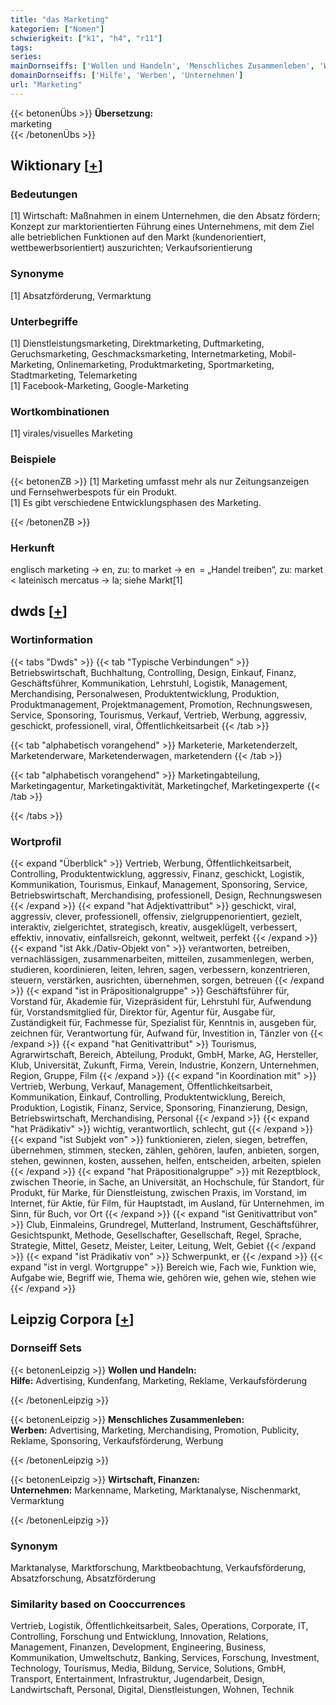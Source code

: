 ```yaml
---
title: "das Marketing"
kategorien: ["Nomen"]
schwierigkeit: ["k1", "h4", "r11"]
tags:
series:
mainDornseiffs: ['Wollen und Handeln', 'Menschliches Zusammenleben', 'Wirtschaft, Finanzen']
domainDornseiffs: ['Hilfe', 'Werben', 'Unternehmen']
url: "Marketing"
---
```


{{< betonenÜbs >}}
**Übersetzung:**  
marketing  
{{< /betonenÜbs >}}

## Wiktionary [[+](https://de.wiktionary.org/wiki/Marketing)]

### Bedeutungen
[1] Wirtschaft: Maßnahmen in einem Unternehmen, die den Absatz fördern; Konzept zur marktorientierten Führung eines Unternehmens, mit dem Ziel alle betrieblichen Funktionen auf den Markt (kundenorientiert, wettbewerbsorientiert) auszurichten; Verkaufsorientierung  

### Synonyme
[1] Absatzförderung, Vermarktung  

### Unterbegriffe
[1] Dienstleistungsmarketing, Direktmarketing, Duftmarketing, Geruchsmarketing, Geschmacksmarketing, Internetmarketing, Mobil-Marketing, Onlinemarketing, Produktmarketing, Sportmarketing, Stadtmarketing, Telemarketing  
[1] Facebook-Marketing, Google-Marketing  

### Wortkombinationen
[1] virales/visuelles Marketing  

### Beispiele
{{< betonenZB >}}
[1] Marketing umfasst mehr als nur Zeitungsanzeigen und Fernsehwerbespots für ein Produkt.  
[1] Es gibt verschiedene Entwicklungsphasen des Marketing.  

{{< /betonenZB >}}
### Herkunft
englisch marketing → en, zu: to market → en = „Handel treiben“, zu: market < lateinisch mercatus → la; siehe Markt[1]  



## dwds [[+](https://www.dwds.de/wb/Marketing)]

### Wortinformation
{{< tabs "Dwds" >}}
{{< tab "Typische Verbindungen" >}}
Betriebswirtschaft, Buchhaltung, Controlling, Design, Einkauf, Finanz, Geschäftsführer, Kommunikation, Lehrstuhl, Logistik, Management, Merchandising, Personalwesen, Produktentwicklung, Produktion, Produktmanagement, Projektmanagement, Promotion, Rechnungswesen, Service, Sponsoring, Tourismus, Verkauf, Vertrieb, Werbung, aggressiv, geschickt, professionell, viral, Öffentlichkeitsarbeit
{{< /tab >}}

{{< tab "alphabetisch vorangehend" >}}
Marketerie, Marketenderzelt, Marketenderware, Marketenderwagen, marketendern
{{< /tab >}}

{{< tab "alphabetisch vorangehend" >}}
Marketingabteilung, Marketingagentur, Marketingaktivität, Marketingchef, Marketingexperte
{{< /tab >}}

{{< /tabs >}}

### Wortprofil
{{< expand "Überblick" >}} Vertrieb, Werbung, Öffentlichkeitsarbeit, Controlling, Produktentwicklung, aggressiv, Finanz, geschickt, Logistik, Kommunikation, Tourismus, Einkauf, Management, Sponsoring, Service, Betriebswirtschaft, Merchandising, professionell, Design, Rechnungswesen {{< /expand >}}
{{< expand "hat Adjektivattribut" >}} geschickt, viral, aggressiv, clever, professionell, offensiv, zielgruppenorientiert, gezielt, interaktiv, zielgerichtet, strategisch, kreativ, ausgeklügelt, verbessert, effektiv, innovativ, einfallsreich, gekonnt, weltweit, perfekt {{< /expand >}}
{{< expand "ist Akk./Dativ-Objekt von" >}} verantworten, betreiben, vernachlässigen, zusammenarbeiten, mitteilen, zusammenlegen, werben, studieren, koordinieren, leiten, lehren, sagen, verbessern, konzentrieren, steuern, verstärken, ausrichten, übernehmen, sorgen, betreuen {{< /expand >}}
{{< expand "ist in Präpositionalgruppe" >}} Geschäftsführer für, Vorstand für, Akademie für, Vizepräsident für, Lehrstuhl für, Aufwendung für, Vorstandsmitglied für, Direktor für, Agentur für, Ausgabe für, Zuständigkeit für, Fachmesse für, Spezialist für, Kenntnis in, ausgeben für, zeichnen für, Verantwortung für, Aufwand für, Investition in, Tänzler von {{< /expand >}}
{{< expand "hat Genitivattribut" >}} Tourismus, Agrarwirtschaft, Bereich, Abteilung, Produkt, GmbH, Marke, AG, Hersteller, Klub, Universität, Zukunft, Firma, Verein, Industrie, Konzern, Unternehmen, Region, Gruppe, Film {{< /expand >}}
{{< expand "in Koordination mit" >}} Vertrieb, Werbung, Verkauf, Management, Öffentlichkeitsarbeit, Kommunikation, Einkauf, Controlling, Produktentwicklung, Bereich, Produktion, Logistik, Finanz, Service, Sponsoring, Finanzierung, Design, Betriebswirtschaft, Merchandising, Personal {{< /expand >}}
{{< expand "hat Prädikativ" >}} wichtig, verantwortlich, schlecht, gut {{< /expand >}}
{{< expand "ist Subjekt von" >}} funktionieren, zielen, siegen, betreffen, übernehmen, stimmen, stecken, zählen, gehören, laufen, anbieten, sorgen, stehen, gewinnen, kosten, aussehen, helfen, entscheiden, arbeiten, spielen {{< /expand >}}
{{< expand "hat Präpositionalgruppe" >}} mit Rezeptblock, zwischen Theorie, in Sache, an Universität, an Hochschule, für Standort, für Produkt, für Marke, für Dienstleistung, zwischen Praxis, im Vorstand, im Internet, für Aktie, für Film, für Hauptstadt, im Ausland, für Unternehmen, im Sinn, für Buch, vor Ort {{< /expand >}}
{{< expand "ist Genitivattribut von" >}} Club, Einmaleins, Grundregel, Mutterland, Instrument, Geschäftsführer, Gesichtspunkt, Methode, Gesellschafter, Gesellschaft, Regel, Sprache, Strategie, Mittel, Gesetz, Meister, Leiter, Leitung, Welt, Gebiet {{< /expand >}}
{{< expand "ist Prädikativ von" >}} Schwerpunkt, er {{< /expand >}}
{{< expand "ist in vergl. Wortgruppe" >}} Bereich wie, Fach wie, Funktion wie, Aufgabe wie, Begriff wie, Thema wie, gehören wie, gehen wie, stehen wie {{< /expand >}}

## Leipzig Corpora [[+](https://corpora.uni-leipzig.de/en/res?word=Marketing&corpusId=deu_newscrawl-public_2018)]

### Dornseiff Sets
{{< betonenLeipzig >}}
**Wollen und Handeln:**  
**Hilfe:** Advertising, Kundenfang, Marketing, Reklame, Verkaufsförderung  

{{< /betonenLeipzig >}}


{{< betonenLeipzig >}}
**Menschliches Zusammenleben:**  
**Werben:** Advertising, Marketing, Merchandising, Promotion, Publicity, Reklame, Sponsoring, Verkaufsförderung, Werbung  

{{< /betonenLeipzig >}}


{{< betonenLeipzig >}}
**Wirtschaft, Finanzen:**  
**Unternehmen:** Markenname, Marketing, Marktanalyse, Nischenmarkt, Vermarktung  

{{< /betonenLeipzig >}}

### Synonym
Marktanalyse, Marktforschung, Marktbeobachtung, Verkaufsförderung, Absatzforschung, Absatzförderung


### Similarity based on Cooccurrences
Vertrieb, Logistik, Öffentlichkeitsarbeit, Sales, Operations, Corporate, IT, Controlling, Forschung und Entwicklung, Innovation, Relations, Management, Finanzen, Development, Engineering, Business, Kommunikation, Umweltschutz, Banking, Services, Forschung, Investment, Technology, Tourismus, Media, Bildung, Service, Solutions, GmbH, Transport, Entertainment, Infrastruktur, Jugendarbeit, Design, Landwirtschaft, Personal, Digital, Dienstleistungen, Wohnen, Technik

